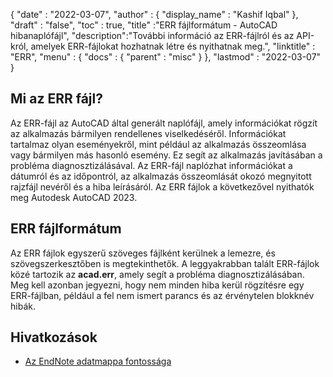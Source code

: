 {
  "date" : "2022-03-07",
  "author" : {
    "display_name" : "Kashif Iqbal"
},
  "draft" : "false",
  "toc" : true,
  "title" :"ERR fájlformátum - AutoCAD hibanaplófájl",
  "description":"További információ az ERR-fájlról és az API-król, amelyek ERR-fájlokat hozhatnak létre és nyithatnak meg.",
  "linktitle" : "ERR",
  "menu" : {
    "docs" : {
      "parent" : "misc"
}
},
  "lastmod" : "2022-03-07"
}

## Mi az ERR fájl?

Az ERR-fájl az AutoCAD által generált naplófájl, amely információkat rögzít az alkalmazás bármilyen rendellenes viselkedéséről. Információkat tartalmaz olyan eseményekről, mint például az alkalmazás összeomlása vagy bármilyen más hasonló esemény. Ez segít az alkalmazás javításában a probléma diagnosztizálásával. Az ERR-fájl naplózhat információkat a dátumról és az időpontról, az alkalmazás összeomlását okozó megnyitott rajzfájl nevéről és a hiba leírásáról. Az ERR fájlok a következővel nyithatók meg
Autodesk AutoCAD 2023.

## ERR fájlformátum

Az ERR fájlok egyszerű szöveges fájlként kerülnek a lemezre, és szövegszerkesztőben is megtekinthetők. A leggyakrabban talált ERR-fájlok közé tartozik az **acad.err**, amely segít a probléma diagnosztizálásában. Meg kell azonban jegyezni, hogy nem minden hiba kerül rögzítésre egy ERR-fájlban, például a fel nem ismert parancs és az érvénytelen blokknév hibák.

## Hivatkozások

* [Az EndNote adatmappa fontossága](https://support.clarivate.com/Endnote/s/article/EndNote-Description-of-the-Data-folder-that-accompanies-enl-library-files?language=en_US)

